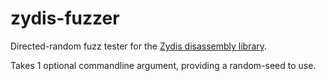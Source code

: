 # zydis-fuzzer
Directed-random fuzz tester for the [Zydis disassembly library](https://github.com/zyantific/zydis).

Takes 1 optional commandline argument, providing a random-seed to use.
